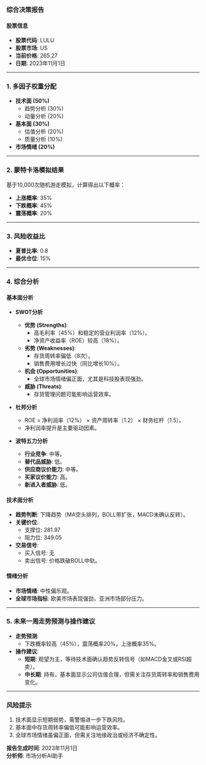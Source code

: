 ### 综合决策报告

#### 股票信息
- **股票代码**: LULU  
- **股票市场**: US  
- **当前价格**: 265.27  
- **日期**: 2023年11月1日  

---

### 1. 多因子权重分配
- **技术面 (50%)**  
  - 趋势分析 (30%)  
  - 动量分析 (20%)  
- **基本面 (30%)**  
  - 估值分析 (20%)  
  - 质量分析 (10%)  
- **市场情绪 (20%)**  

---

### 2. 蒙特卡洛模拟结果
基于10,000次随机游走模拟，计算得出以下概率：  
- **上涨概率**: 35%  
- **下跌概率**: 45%  
- **震荡概率**: 20%  

---

### 3. 风险收益比
- **夏普比率**: 0.8  
- **最优仓位**: 15%  

---

### 4. 综合分析

#### 基本面分析
- **SWOT分析**  
  - **优势 (Strengths)**:  
    - 高毛利率（45%）和稳定的营业利润率（12%）。  
    - 净资产收益率（ROE）较高（18%）。  
  - **劣势 (Weaknesses)**:  
    - 存货周转率偏低（8次）。  
    - 销售费用增长过快（同比增长10%）。  
  - **机会 (Opportunities)**:  
    - 全球市场情绪偏正面，尤其是科技股表现强劲。  
  - **威胁 (Threats)**:  
    - 存货管理问题可能影响运营效率。  

- **杜邦分析**  
  - ROE = 净利润率（12%） × 资产周转率（1.2） × 财务杠杆（1.5）。  
  - 净利润率提升是主要驱动因素。  

- **波特五力分析**  
  - **行业竞争**: 中等。  
  - **替代品威胁**: 低。  
  - **供应商议价能力**: 中等。  
  - **买家议价能力**: 高。  
  - **新进入者威胁**: 低。  

#### 技术面分析
- **趋势判断**: 下降趋势（MA空头排列，BOLL带扩张，MACD未确认反转）。  
- **关键价位**:  
  - 支撑位: 281.97  
  - 阻力位: 349.05  
- **交易信号**:  
  - 买入信号: 无  
  - 卖出信号: 价格跌破BOLL中轨。  

#### 情绪分析
- **市场情绪**: 中性偏乐观。  
- **全球市场指标**: 欧美市场表现强劲，亚洲市场部分压力。  

---

### 5. 未来一周走势预测与操作建议
- **走势预测**:  
  - 下跌概率较高（45%），震荡概率20%，上涨概率35%。  
- **操作建议**:  
  - **短期**: 观望为主，等待技术面确认趋势反转信号（如MACD金叉或RSI超卖）。  
  - **中长期**: 持有，基本面显示公司估值合理，但需关注存货周转率和销售费用变化。  

---

### 风险提示
1. 技术面显示短期弱势，需警惕进一步下跌风险。  
2. 基本面中存货周转率偏低可能影响运营效率。  
3. 全球市场情绪虽偏正面，但需关注地缘政治或经济不确定性。  

**报告生成时间**: 2023年11月1日  
**分析师**: 市场分析AI助手  